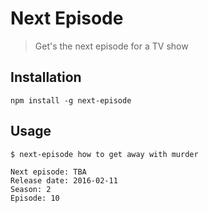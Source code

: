 # Next Episode
> Get's the next episode for a TV show

## Installation
`npm install -g next-episode`

## Usage
```
$ next-episode how to get away with murder

Next episode: TBA
Release date: 2016-02-11
Season: 2
Episode: 10
```
